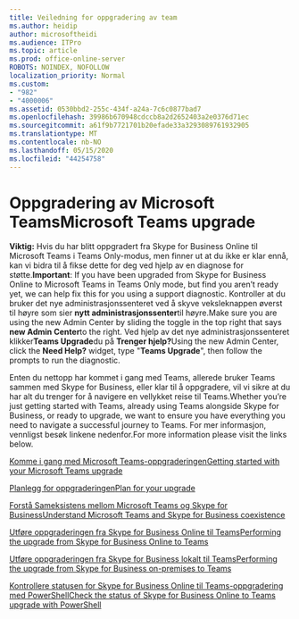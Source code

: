 ```yaml
---
title: Veiledning for oppgradering av team
ms.author: heidip
author: microsoftheidi
ms.audience: ITPro
ms.topic: article
ms.prod: office-online-server
ROBOTS: NOINDEX, NOFOLLOW
localization_priority: Normal
ms.custom:
- "982"
- "4000006"
ms.assetid: 0530bbd2-255c-434f-a24a-7c6c0877bad7
ms.openlocfilehash: 39986b670948cdccb8a2d2652403a2e0376d71ec
ms.sourcegitcommit: a61f9b7721701b20efade33a3293089761932905
ms.translationtype: MT
ms.contentlocale: nb-NO
ms.lasthandoff: 05/15/2020
ms.locfileid: "44254758"
---
```

# <a name="microsoft-teams-upgrade"></a><span data-ttu-id="9ddc4-102">Oppgradering av Microsoft Teams</span><span class="sxs-lookup"><span data-stu-id="9ddc4-102">Microsoft Teams upgrade</span></span>

<span data-ttu-id="9ddc4-103">**Viktig:** Hvis du har blitt oppgradert fra Skype for Business Online til Microsoft Teams i Teams Only-modus, men finner ut at du ikke er klar ennå, kan vi bidra til å fikse dette for deg ved hjelp av en diagnose for støtte.</span><span class="sxs-lookup"><span data-stu-id="9ddc4-103">**Important**: If you have been upgraded from Skype for Business Online to Microsoft Teams in Teams Only mode, but find you aren’t ready yet, we can help fix this for you using a support diagnostic.</span></span> <span data-ttu-id="9ddc4-104">Kontroller at du bruker det nye administrasjonssenteret ved å skyve veksleknappen øverst til høyre som sier **nytt administrasjonssenter**til høyre.</span><span class="sxs-lookup"><span data-stu-id="9ddc4-104">Make sure you are using the new Admin Center by sliding the toggle in the top right that says **new Admin Center**to the right.</span></span> <span data-ttu-id="9ddc4-105">Ved hjelp av det nye administrasjonssenteret klikker**Teams Upgrade**du på **Trenger hjelp?**</span><span class="sxs-lookup"><span data-stu-id="9ddc4-105">Using the new Admin Center, click the **Need Help?** widget, type "**Teams Upgrade**", then follow the prompts to run the diagnostic.</span></span>

<span data-ttu-id="9ddc4-106">Enten du nettopp har kommet i gang med Teams, allerede bruker Teams sammen med Skype for Business, eller klar til å oppgradere, vil vi sikre at du har alt du trenger for å navigere en vellykket reise til Teams.</span><span class="sxs-lookup"><span data-stu-id="9ddc4-106">Whether you’re just getting started with Teams, already using Teams alongside Skype for Business, or ready to upgrade, we want to ensure you have everything you need to navigate a successful journey to Teams.</span></span> <span data-ttu-id="9ddc4-107">For mer informasjon, vennligst besøk linkene nedenfor.</span><span class="sxs-lookup"><span data-stu-id="9ddc4-107">For more information please visit the links below.</span></span>

[<span data-ttu-id="9ddc4-108">Komme i gang med Microsoft Teams-oppgraderingen</span><span class="sxs-lookup"><span data-stu-id="9ddc4-108">Getting started with your Microsoft Teams upgrade</span></span>](https://docs.microsoft.com/MicrosoftTeams/upgrade-start-here)

[<span data-ttu-id="9ddc4-109">Planlegg for oppgraderingen</span><span class="sxs-lookup"><span data-stu-id="9ddc4-109">Plan for your upgrade</span></span>](https://docs.microsoft.com/MicrosoftTeams/upgrade-plan-journey)

[<span data-ttu-id="9ddc4-110">Forstå Sameksistens mellom Microsoft Teams og Skype for Business</span><span class="sxs-lookup"><span data-stu-id="9ddc4-110">Understand Microsoft Teams and Skype for Business coexistence</span></span>](https://docs.microsoft.com/MicrosoftTeams/teams-and-skypeforbusiness-coexistence-and-interoperability)

[<span data-ttu-id="9ddc4-111">Utføre oppgraderingen fra Skype for Business Online til Teams</span><span class="sxs-lookup"><span data-stu-id="9ddc4-111">Performing the upgrade from Skype for Business Online to Teams</span></span>](https://docs.microsoft.com/MicrosoftTeams/upgrade-to-teams-execute-skypeforbusinessonline)

[<span data-ttu-id="9ddc4-112">Utføre oppgraderingen fra Skype for Business lokalt til Teams</span><span class="sxs-lookup"><span data-stu-id="9ddc4-112">Performing the upgrade from Skype for Business on-premises to Teams</span></span>](https://docs.microsoft.com/MicrosoftTeams/upgrade-to-teams-execute-skypeforbusinesshybridonprem)
 
[<span data-ttu-id="9ddc4-113">Kontrollere statusen for Skype for Business Online til Teams-oppgradering med PowerShell</span><span class="sxs-lookup"><span data-stu-id="9ddc4-113">Check the status of Skype for Business Online to Teams upgrade with PowerShell</span></span>](https://docs.microsoft.com/powershell/module/skype/get-csteamsupgradestatus?view=skype-ps)